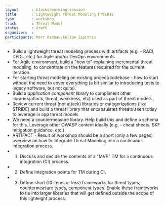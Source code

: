 ```yaml
---
layout      : blocks/working-session
title       : Lightweight Threat Modeling Process
type        : workshop
track       : Threat Model
status      : draft
organizers  :
participants: Marc Rimbau,Felipe Zipitria
---
```


- Build a lightweight threat modeling process with artifacts (e.g. - RACI, DFDs, etc.) for Agile and/or DevOps environments
- For Agile environment, build a "how to" explaining incremental threat modeling, to concentrate on the features required for the current iteration.
- For starting threat modeling on existing project/codebase - how to start without the need to cover everything (a bit similar to introducing tests to legacy software, but  not quite).
- Build a *application component* library to compliment other libraries(attack, threat, weakness, etc) used as part of threat models
- Review current threat (not attack) libraries or categorizations (like STRIDE) and build a threat library that encapsulates threats seen today to leverage in app threat models.
- We need a countermeasure library.  Help build this and define a schema for this.  Leverage other OWASP content ideally (e.g. - cheat sheets, SKF mitigation guidance, etc.)
- ARTIFACT - Result of workshop should be a short (only a few pages) overview on how to integrate Threat Modeling into a continuous integration process.
- 1. Discuss and decide the contents of a "MVP" TM for a continuous integration (CI) process.
- 2. Define integration points for TM during CI.
- 3. Define short (10 items or less) frameworks for threat types, countermeasure types, component types. Enable these frameworks to tie into larger libraries that will get defined outside the scope of this lighteight process.

